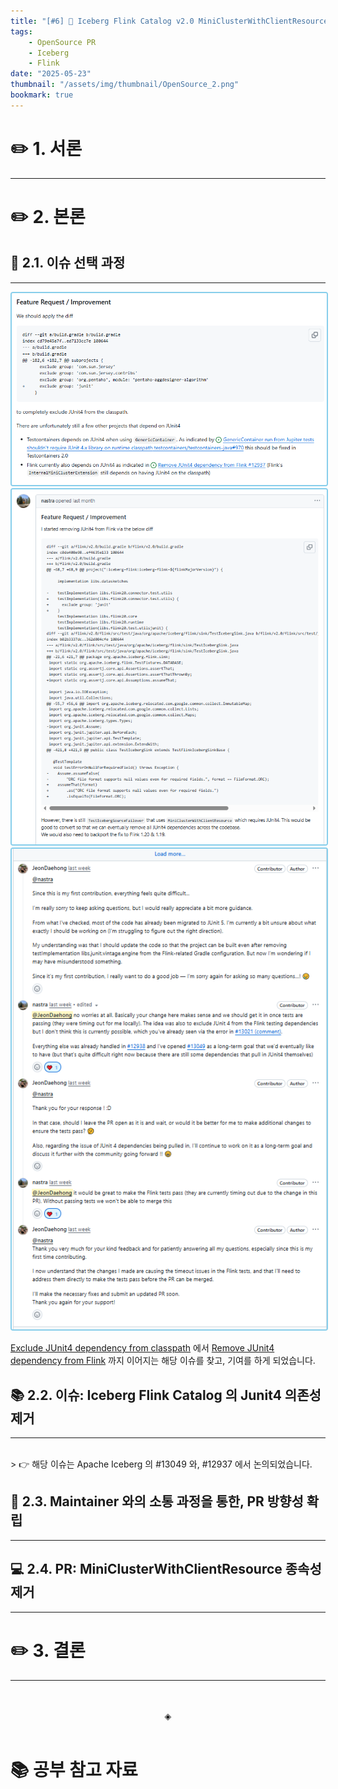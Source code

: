 ```yaml
---
title: "[#6] 📘 Iceberg Flink Catalog v2.0 MiniClusterWithClientResource 종속성 제거"
tags:
    - OpenSource PR
    - Iceberg
    - Flink
date: "2025-05-23"
thumbnail: "/assets/img/thumbnail/OpenSource_2.png"
bookmark: true
---
```


# ✏️ 1. 서론
---

# ✏️ 2. 본론

## 🤔 2.1. 이슈 선택 과정
---

<img src="/assets/img/apache-iceberg-issue1.PNG" alt="1" style="border: 2px solid skyblue; border-radius: 4px;" />

<img src="/assets/img/apache-iceberg-issue3.PNG" alt="1" style="border: 2px solid skyblue; border-radius: 4px;" />

<img src="/assets/img/apache-iceberg-issue2.PNG" alt="1" style="border: 2px solid skyblue; border-radius: 4px;" />

[Exclude JUnit4 dependency from classpath](https://github.com/apache/iceberg/issues/13049) 에서 [Remove JUnit4 dependency from Flink](https://github.com/apache/iceberg/issues/12937) 까지 이어지는 해당 이슈를 찾고, 기여를 하게 되었습니다.

## 📚 2.2. 이슈: Iceberg Flink Catalog 의 Junit4 의존성 제거
---

<br>
> 👉 해당 이슈는 Apache Iceberg 의 #13049 와, #12937 에서 논의되었습니다.

## 💬 2.3. Maintainer 와의 소통 과정을 통한, PR 방향성 확립
---

## ‍💻 2.4. PR: MiniClusterWithClientResource 종속성 제거
---

# ✏️ 3. 결론
---

<br>
<br>
<div align="center">◈</div>
<br>

# 📚 공부 참고 자료
